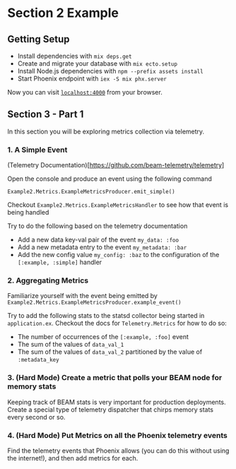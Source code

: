 # Section 2 Example

## Getting Setup

  * Install dependencies with `mix deps.get`
  * Create and migrate your database with `mix ecto.setup`
  * Install Node.js dependencies with `npm --prefix assets install`
  * Start Phoenix endpoint with `iex -S mix phx.server`

Now you can visit [`localhost:4000`](http://localhost:4000) from your browser.

## Section 3 - Part 1

In this section you will be exploring metrics collection via telemetry.

### 1. A Simple Event

(Telemetry Documentation)[https://github.com/beam-telemetry/telemetry]

Open the console and produce an event using the following command

```
Example2.Metrics.ExampleMetricsProducer.emit_simple()
```

Checkout `Example2.Metrics.ExampleMetricsHandler` to see how that event is being handled

Try to do the following based on the telemetry documentation
  * Add a new data key-val pair of the event `my_data: :foo`
  * Add a new metadata entry to the event `my_metadata: :bar`
  * Add the new config value `my_config: :baz` to the configuration of the `[:example, :simple]` handler

### 2. Aggregating Metrics

Familiarize yourself with the event being emitted by `Example2.Metrics.ExampleMetricsProducer.example_event()`

Try to add the following stats to the statsd collector being started in `application.ex`. Checkout the docs for `Telemetry.Metrics`
for how to do so:

  * The number of occurrences of the `[:example, :foo]` event
  * The sum of the values of `data_val_1`
  * The sum of the values of `data_val_2` partitioned by the value of `:metadata_key`

### 3. (Hard Mode) Create a metric that polls your BEAM node for memory stats

Keeping track of BEAM stats is very important for production deployments. Create a special type of telemetry dispatcher
that chirps memory stats every second or so.

### 4. (Hard Mode) Put Metrics on all the Phoenix telemetry events

Find the telemetry events that Phoenix allows (you can do this without using the internet!), and then add metrics for
each.
